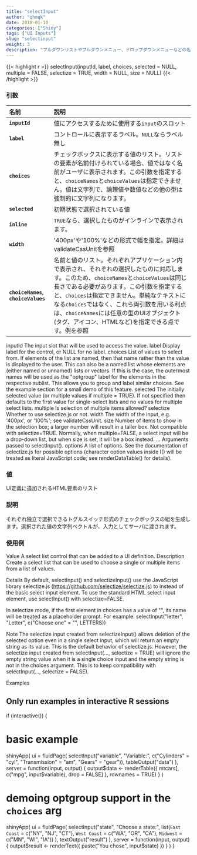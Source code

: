 ```yaml
---
title: "selectInput"
author: "qhmqk"
date: 2018-01-10
categories: ["Shiny"]
tags: ["UI Inputs"]
slug: "selectinput"
weight: 3
description: "プルダウンリストやプルダウンメニュー、ドロップダウンメニューなどの名前で呼ばれるクリックすることで、下側に選択肢が広がり、その中から1つを選択します。英語では、select list controlです。"
---
```


{{< highlight r >}}
selectInput(inputId, label, choices, selected = NULL, multiple = FALSE, selectize = TRUE, width = NULL, size = NULL)
{{< /highlight >}}

### 引数

|名前|説明|
|:--|:--|
|**`inputId`**|値にアクセスするために使用する`input`のスロット|
|**`label`**|コントロールに表示するラベル。`NULL`ならラベル無し|
|**`choices`**|チェックボックスに表示する値のリスト。リストの要素が名前付けられている場合、値ではなく名前がユーザに表示されます。この引数を指定すると、`choiceNames`と`choiceValues`は指定できません。値は文字列で、論理値や数値などの他の型は強制的に文字列になります。|
|**`selected`**|初期状態で選択されている値|
|**`inline`**|`TRUE`なら、選択したものがインラインで表示されます。|
|**`width`**|'400px'や'100%'などの形式で幅を指定。詳細はvalidateCssUnitを参照|
|**`choiceNames`**, **`choiceValues`**|名前と値のリスト。それぞれアプリケーション内で表示され、それぞれの選択したものに対応します。このため、`choiceNames`と`choiceValues`は同じ長さである必要があります。この引数を指定すると、`choices`は指定できません。単純なテキストになる`choices`ではなく、これら両引数を用いる利点は、`choiceNames`には任意の型のUIオブジェクト(タグ、アイコン、HTMLなど)を指定できる点です。例を参照|

inputId	The input slot that will be used to access the value.
label	Display label for the control, or NULL for no label.
choices	List of values to select from. If elements of the list are named, then that name rather than the value is displayed to the user. This can also be a named list whose elements are (either named or unnamed) lists or vectors. If this is the case, the outermost names will be used as the "optgroup" label for the elements in the respective sublist. This allows you to group and label similar choices. See the example section for a small demo of this feature.
selected	The initially selected value (or multiple values if multiple = TRUE). If not specified then defaults to the first value for single-select lists and no values for multiple select lists.
multiple	Is selection of multiple items allowed?
selectize	Whether to use selectize.js or not.
width	The width of the input, e.g. '400px', or '100%'; see validateCssUnit.
size	Number of items to show in the selection box; a larger number will result in a taller box. Not compatible with selectize=TRUE. Normally, when multiple=FALSE, a select input will be a drop-down list, but when size is set, it will be a box instead.
...	Arguments passed to selectInput().
options	A list of options. See the documentation of selectize.js for possible options (character option values inside I() will be treated as literal JavaScript code; see renderDataTable() for details).



### 値

UI定義に追加されるHTML要素のリスト

### 説明

それぞれ独立で選択できるトグルスイッチ形式のチェックボックスの組を生成します。選択された値の文字列ベクトルが、入力としてサーバに渡されます。

### 使用例

Value
A select list control that can be added to a UI definition.
Description
Create a select list that can be used to choose a single or multiple items from a list of values.

Details
By default, selectInput() and selectizeInput() use the JavaScript library selectize.js (https://github.com/selectize/selectize.js) to instead of the basic select input element. To use the standard HTML select input element, use selectInput() with selectize=FALSE.

In selectize mode, if the first element in choices has a value of "", its name will be treated as a placeholder prompt. For example: selectInput("letter", "Letter", c("Choose one" = "", LETTERS))

Note
The selectize input created from selectizeInput() allows deletion of the selected option even in a single select input, which will return an empty string as its value. This is the default behavior of selectize.js. However, the selectize input created from selectInput(..., selectize = TRUE) will ignore the empty string value when it is a single choice input and the empty string is not in the choices argument. This is to keep compatibility with selectInput(..., selectize = FALSE).

Examples
## Only run examples in interactive R sessions
if (interactive()) {

# basic example
shinyApp(
  ui = fluidPage(
    selectInput("variable", "Variable:",
                c("Cylinders" = "cyl",
                  "Transmission" = "am",
                  "Gears" = "gear")),
    tableOutput("data")
  ),
  server = function(input, output) {
    output$data <- renderTable({
      mtcars[, c("mpg", input$variable), drop = FALSE]
    }, rownames = TRUE)
  }
)

# demoing optgroup support in the `choices` arg
shinyApp(
  ui = fluidPage(
    selectInput("state", "Choose a state:",
      list(`East Coast` = c("NY", "NJ", "CT"),
           `West Coast` = c("WA", "OR", "CA"),
           `Midwest` = c("MN", "WI", "IA"))
    ),
    textOutput("result")
  ),
  server = function(input, output) {
    output$result <- renderText({
      paste("You chose", input$state)
    })
  }
)
}